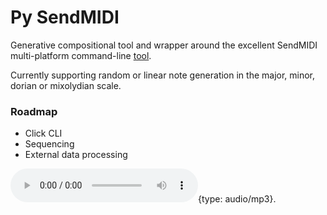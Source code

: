 # Py SendMIDI

Generative compositional tool and wrapper around the excellent SendMIDI
multi-platform command-line [tool](https://github.com/gbevin/SendMIDI).

Currently supporting random or linear note generation in the major, minor, dorian
or mixolydian scale.

### Roadmap
- Click CLI
- Sequencing
- External data processing

![](assets/py-sendmidi.mp3){type: audio/mp3}.
